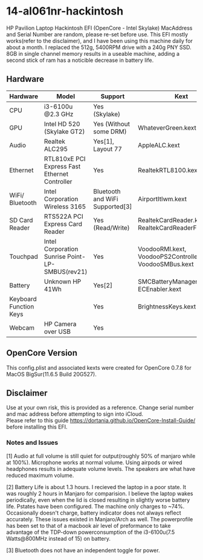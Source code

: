 # 14-al061nr-hackintosh
HP Pavilion Laptop Hackintosh EFI (OpenCore - Intel Skylake)
MacAddress and Serial Number are random, please re-set before use.  This EFI mostly works(refer to the disclaimer), and I have been using this machine daily for about a month.  I replaced the 512g, 5400RPM drive with a 240g PNY SSD. 8GB in single channel memory results in a useable machine, adding a second stick of ram has a noticible decrease in battery life.

## Hardware ##

| Hardware               | Model                                           | Support                          | Kext                                                       |
|------------------------|-------------------------------------------------|----------------------------------|------------------------------------------------------------|
| CPU                    | i3-6100u @2.3 GHz                               | Yes (Skylake)                    |                                                            |
| GPU                    | Intel HD 520 (Skylake GT2)                      | Yes (Without some DRM)           | WhateverGreen.kext                                         |
| Audio                  | Realtek ALC295                                  | Yes[1], Layout 77                | AppleALC.kext                                              |
| Ethernet               | RTL810xE PCI Express Fast Ethernet Controller   | Yes                              | RealtekRTL8100.kext                                        |
| WiFi/ Bluetooth        | Intel Corporation Wireless 3165                 | Bluetooth and WiFi Supported[3]  | AirportItlwm.kext                                          |
| SD Card Reader         | RTS522A PCI Express Card Reader                 | Yes (Read/Write)                 | RealtekCardReader.kext and RealtekCardReaderFriend.kext    |
| Touchpad               | Intel Corporation Sunrise Point-LP-SMBUS(rev21) | Yes                              | VoodooRMI.kext, VoodooPS2Controller.kext, VoodooSMBus.kext |
| Battery                | Unknown HP 41Wh                                 | Yes[2]                           | SMCBatteryManager.kext, ECEnabler.kext                     |
| Keyboard Function Keys |                                                 | Yes                              | BrightnessKeys.kext                                        |
| Webcam                 | HP Camera over USB                              | Yes                              |                                                            |


## OpenCore Version ##

This config.plist and associated kexts were created for OpenCore 0.7.8 for MacOS BigSur(11.6.5 Build 20G527).  

## Disclaimer ##

Use at your own risk, this is provided as a reference.  Change serial number and mac address before attempting to sign into iCloud.  
Please refer to this guide https://dortania.github.io/OpenCore-Install-Guide/ before installing this EFI.  

### Notes and Issues ###

[1] Audio at full volume is still quiet for output(roughly 50% of manjaro while at 100%).  Microphone works at normal volume.  Using airpods or wired headphones results in adequate volume levels.  The speakers are what have reduced maximum volume.   

[2] Battery Life is about 1.3 hours.  I recieved the laptop in a poor state. It was roughly 2 hours in Manjaro for comparision.  I believe the laptop wakes periodically, even when the lid is closed resulting in slightly worse battery life.  Pstates have been configured.  The machine only charges to ~74%.  Occasionally doesn't charge, battery indicator does not always reflect accurately.  These issues existed in Manjaro/Arch as well.  The powerprofile has been set to that of a macbook air level of preformance to take advantage of the TDP-down powerconsumption of the i3-6100u(7.5 Watts@800MHz instead of 15) on battery.    

[3] Bluetooth does not have an independent toggle for power.  

